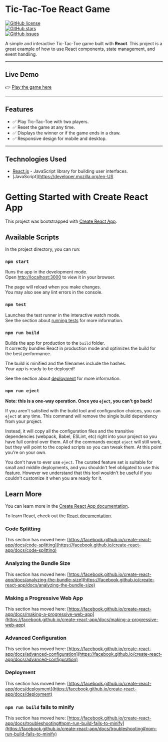 # Tic-Tac-Toe React Game  

[![GitHub license](https://img.shields.io/github/license/ROG-EROS/react_games/tic-tac-toe-react)](https://github.com/ROG-EROS/react_games/tic-tac-toe/blob/main/LICENSE)  
[![GitHub stars](https://img.shields.io/github/stars/ROG-EROS/react_games/tic-tac-toe)](https://github.com/ROG-EROS/react_games/tic-tac-toe/stargazers)  
[![GitHub issues](https://img.shields.io/github/issues/your-username/tic-tac-toe-react)](https://github.com/ROG-EROS/react_games/tic-tac-toe/issues)  

A simple and interactive Tic-Tac-Toe game built with **React**. This project is a great example of how to use React components, state management, and event handling.  

---  

## **Live Demo**  

👉 [Play the game here](https://react-games-tau.vercel.app) 

---  

## **Features**  

- ✅ Play Tic-Tac-Toe with two players.  
- ✅ Reset the game at any time.  
- ✅ Displays the winner or if the game ends in a draw.  
- ✅ Responsive design for mobile and desktop.  

---  

## **Technologies Used**  

- [React.js](https://reactjs.org/) - JavaScript library for building user interfaces.  
- [JavaScript](https://developer.mozilla.org/en-US
# Getting Started with Create React App

This project was bootstrapped with [Create React App](https://github.com/facebook/create-react-app).

## Available Scripts

In the project directory, you can run:

### `npm start`

Runs the app in the development mode.\
Open [http://localhost:3000](http://localhost:3000) to view it in your browser.

The page will reload when you make changes.\
You may also see any lint errors in the console.

### `npm test`

Launches the test runner in the interactive watch mode.\
See the section about [running tests](https://facebook.github.io/create-react-app/docs/running-tests) for more information.

### `npm run build`

Builds the app for production to the `build` folder.\
It correctly bundles React in production mode and optimizes the build for the best performance.

The build is minified and the filenames include the hashes.\
Your app is ready to be deployed!

See the section about [deployment](https://facebook.github.io/create-react-app/docs/deployment) for more information.

### `npm run eject`

**Note: this is a one-way operation. Once you `eject`, you can't go back!**

If you aren't satisfied with the build tool and configuration choices, you can `eject` at any time. This command will remove the single build dependency from your project.

Instead, it will copy all the configuration files and the transitive dependencies (webpack, Babel, ESLint, etc) right into your project so you have full control over them. All of the commands except `eject` will still work, but they will point to the copied scripts so you can tweak them. At this point you're on your own.

You don't have to ever use `eject`. The curated feature set is suitable for small and middle deployments, and you shouldn't feel obligated to use this feature. However we understand that this tool wouldn't be useful if you couldn't customize it when you are ready for it.

## Learn More

You can learn more in the [Create React App documentation](https://facebook.github.io/create-react-app/docs/getting-started).

To learn React, check out the [React documentation](https://reactjs.org/).

### Code Splitting

This section has moved here: [https://facebook.github.io/create-react-app/docs/code-splitting](https://facebook.github.io/create-react-app/docs/code-splitting)

### Analyzing the Bundle Size

This section has moved here: [https://facebook.github.io/create-react-app/docs/analyzing-the-bundle-size](https://facebook.github.io/create-react-app/docs/analyzing-the-bundle-size)

### Making a Progressive Web App

This section has moved here: [https://facebook.github.io/create-react-app/docs/making-a-progressive-web-app](https://facebook.github.io/create-react-app/docs/making-a-progressive-web-app)

### Advanced Configuration

This section has moved here: [https://facebook.github.io/create-react-app/docs/advanced-configuration](https://facebook.github.io/create-react-app/docs/advanced-configuration)

### Deployment

This section has moved here: [https://facebook.github.io/create-react-app/docs/deployment](https://facebook.github.io/create-react-app/docs/deployment)

### `npm run build` fails to minify

This section has moved here: [https://facebook.github.io/create-react-app/docs/troubleshooting#npm-run-build-fails-to-minify](https://facebook.github.io/create-react-app/docs/troubleshooting#npm-run-build-fails-to-minify)
